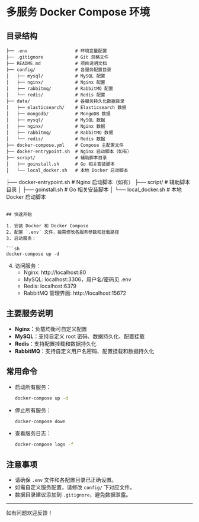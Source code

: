 # 多服务 Docker Compose 环境
## 目录结构

```
├── .env                  # 环境变量配置
├── .gitignore            # Git 忽略文件
├── README.md             # 项目说明文档
├── config/               # 各服务配置目录
│   ├── mysql/            # MySQL 配置
│   ├── nginx/            # Nginx 配置
│   ├── rabbitmq/         # RabbitMQ 配置
│   └── redis/            # Redis 配置
├── data/                 # 各服务持久化数据目录
│   ├── elasticsearch/    # Elasticsearch 数据
│   ├── mongodb/          # MongoDB 数据
│   ├── mysql/            # MySQL 数据
│   ├── nginx/            # Nginx 数据
│   ├── rabbitmq/         # RabbitMQ 数据
│   └── redis/            # Redis 数据
├── docker-compose.yml    # Compose 主配置文件
├── docker-entrypoint.sh  # Nginx 启动脚本（如有）
├── script/               # 辅助脚本目录
│   ├── goinstall.sh      # Go 相关安装脚本
│   └── local_docker.sh   # 本地 Docker 启动脚本
```
├── docker-entrypoint.sh  # Nginx 启动脚本（如有）
├── script/               # 辅助脚本目录
│   ├── goinstall.sh      # Go 相关安装脚本
│   └── local_docker.sh   # 本地 Docker 启动脚本
```

## 快速开始

1. 安装 Docker 和 Docker Compose
2. 配置 `.env` 文件，按需修改各服务参数和挂载路径
3. 启动服务：

```sh
docker-compose up -d
```

4. 访问服务：
	 - Nginx: http://localhost:80
	 - MySQL: localhost:3306，用户名/密码见 .env
	 - Redis: localhost:6379
	 - RabbitMQ 管理界面: http://localhost:15672

## 主要服务说明

- **Nginx**：负载均衡可自定义配置
- **MySQL**：支持自定义 root 密码、数据持久化、配置挂载
- **Redis**：支持配置挂载和数据持久化
- **RabbitMQ**：支持自定义用户名密码、配置挂载和数据持久化

## 常用命令

- 启动所有服务：
	```sh
	docker-compose up -d
	```
- 停止所有服务：
	```sh
	docker-compose down
	```
- 查看服务日志：
	```sh
	docker-compose logs -f
	```

## 注意事项

- 请确保 `.env` 文件和各配置目录已正确设置。
- 如需自定义服务配置，请修改 `config/` 下对应文件。
- 数据目录建议添加到 `.gitignore`，避免数据泄露。

---

如有问题欢迎反馈！
